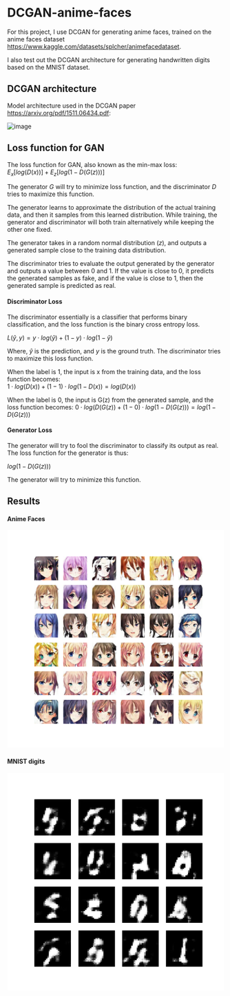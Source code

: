 # DCGAN-anime-faces
For this project, I use DCGAN for generating anime faces, trained on the anime faces dataset https://www.kaggle.com/datasets/splcher/animefacedataset. 

I also test out the DCGAN architecture for generating handwritten digits based on the MNIST dataset. 

## DCGAN architecture
Model architecture used in the DCGAN paper https://arxiv.org/pdf/1511.06434.pdf: 

![image](https://production-media.paperswithcode.com/methods/Screen_Shot_2020-07-01_at_11.27.51_PM_IoGbo1i.png)

## Loss function for GAN
The loss function for GAN, also known as the min-max loss:  
$E_x[log(D(x))] + E_z[log(1 - D(G(z)))]$

The generator $G$ will try to minimize loss function, and the discriminator $D$ tries to maximize this function. 

The generator learns to approximate the distribution of the actual training data, and then it samples from this learned distribution. While training, the generator and discriminator will both train alternatively while keeping the other one fixed.

The generator takes in a random normal distribution ($z$), and outputs a generated sample close to the training data distribution. 

The discriminator tries to evaluate the output generated by the generator and outputs a value between 0 and 1. If the value is close to 0, it predicts the generated samples as fake, and if the value is close to 1, then the generated sample is predicted as real.

#### Discriminator Loss
The discriminator essentially is a classifier that performs binary classification, and the loss function is the binary cross entropy loss.

$L(\hat{y}, y) = y ⋅ log(\hat{y}) + (1 - y) ⋅ log(1 - \hat{y})$

Where, $\hat{y}$ is the prediction, and $y$ is the ground truth. The discriminator tries to maximize this loss function.

When the label is 1, the input is x from the training data, and the loss function becomes:  
$1 ⋅ log(D(x)) + (1 - 1) ⋅ log (1 - D(x)) = log(D(x))$

When the label is 0, the input is G(z) from the generated sample, and the loss function becomes:
$0 ⋅ log(D(G(z)) + (1 - 0) ⋅ log(1 - D(G(z))) = log(1 - D(G(z)))$

#### Generator Loss  
The generator will try to fool the discriminator to classify its output as real. The loss function for the generator is thus:

$log(1 - D(G(z)))$

The generator will try to minimize this function.

## Results
#### Anime Faces
![results](./epoch_100.png)

#### MNIST digits
![mnist_results](./mnist.gif)
